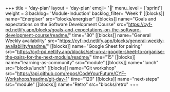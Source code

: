 +++
title = 'day-plan'
layout = 'day-plan'
emoji= '📝'
menu_level = ['sprint']
weight = 3
backlog= 'Module-Induction'
backlog_filter= 'Week 1'
[[blocks]]
name="Energiser"
src="blocks/energiser"
[[blocks]]
name="Goals and expectations on the Software Development Course"
src="https://cyf-pd.netlify.app/blocks/goals-and-expectations-on-the-software-development-course/readme/"
time="80"
[[blocks]]
name="General Weekly availability"
src="https://cyf-pd.netlify.app/blocks/general-weekly-availability/readme/"
[[blocks]]
name="Google Sheet for pairing"
src="https://cyf-pd.netlify.app/blocks/set-up-a-google-sheet-to-organise-the-pairs-for-the-next-module/readme/"
time="15"
[[blocks]]
name="learning-as-community"
src="module"
[[blocks]]
name="lunch"
src="blocks/lunch"
[[blocks]]
name="Git workshop"
src="https://api.github.com/repos/CodeYourFuture/CYF-Workshops/readme/git-day-1"
time="120"
[[blocks]]
name="next-steps"
src="module"
[[blocks]]
name="Retro"
src="blocks/retro"
+++
